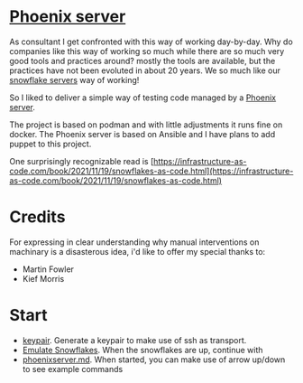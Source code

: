 # [Phoenix server](https://martinfowler.com/bliki/PhoenixServer.html)
As consultant I get confronted with this way of working day-by-day. Why do companies like this way of working so much while there are so much very good tools and practices around? mostly the tools are available, but the practices have not been evoluted in about 20 years. We so much like our [snowflake servers](https://martinfowler.com/bliki/SnowflakeServer.html) way of working! 

So I liked to deliver a simple way of testing code managed by a [Phoenix server](https://martinfowler.com/bliki/PhoenixServer.html). 

The project is based on podman and with little adjustments it runs fine on docker. The Phoenix server is based on Ansible and I have plans to add puppet to this project. 

One surprisingly recognizable read is [https://infrastructure-as-code.com/book/2021/11/19/snowflakes-as-code.html](https://infrastructure-as-code.com/book/2021/11/19/snowflakes-as-code.html)

# Credits
For expressing in clear understanding why manual interventions on machinary is a disasterous idea, i'd like to offer my special thanks to:
  - Martin Fowler
  - Kief Morris

# Start
  - [keypair](docs/keypair.md). Generate a keypair to make use of ssh as transport.
  - [Emulate Snowflakes](docs/snowflakes.md). When the snowflakes are up, continue with
  - [phoenixserver.md](docs/phoenixserver.md). When started, you can make use of arrow up/down to see example commands

